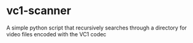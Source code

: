 # vc1-scanner
A simple python script that recursively searches through a directory for video files encoded with the VC1 codec
